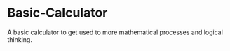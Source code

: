 # Basic-Calculator
A basic calculator to get used to more mathematical processes and logical thinking.

